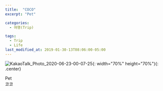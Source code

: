 ```yaml
---
title:  "COCO"
excerpt: "Pet"

categories:
  - 여행(Trip)

tags:
  - Trip
  - Life
last_modified_at: 2019-01-30-13T08:06:00-05:00
---
```


![KakaoTalk_Photo_2020-06-23-00-07-25](https://user-images.githubusercontent.com/43649503/85304122-58972680-b4e6-11ea-8f55-b254ea16ed93.jpeg){: width="70%" height="70%"){: .center}

<div style="text-align: left">Pet</div>

<div style="text-align: left">코코</div>
